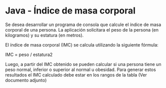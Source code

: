# Java - Índice de masa corporal

Se desea desarrollar un programa de consola que calcule el índice de masa corporal de una persona. 
La aplicación solicitara el peso de la persona (en kilogramos) y su estatura (en metros). 

El índice de masa corporal (IMC) se calcula utilizando la siguiente fórmula:

IMC = peso / estatura2

Luego, a partir del IMC obtenido se pueden calcular si una persona tiene un peso normal, inferior o superior al 
normal u obesidad. Para generar estos resultados el IMC calculado debe estar en los rangos de la tabla (Ver documento adjunto)

